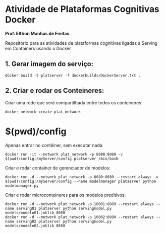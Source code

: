 # Atividade de Plataformas Cognitivas Docker  
__Prof. Elthon Manhas de Freitas__  

Repositório para as atividades de plataformas cognitivas ligadas a Serving em Containers usando o Docker


## 1. Gerar imagem do serviço:


```
docker build -t platserver -f dockerbuilds/DockerServer.txt .
```

## 2. Criar e rodar os Conteineres:

Criar uma rede que será compartilhada entre todos os conteineres:  
```
docker network create plat_network
```
# $(pwd)/config



Apenas entrar no contêiner, sem executar nada:
```
docker run -it --network plat_network -p 8080:8080 -v $(pwd)/config:/myServer/config platserver /bin/bash
```

Criar e rodar container de gerenciador de modelos:  
```
docker run -d --network plat_network -p 8080:8080 --restart always -v $(pwd)/config:/myServer/config --name modelmanager platserver python modelmanager.py 
```

Criar e rodar microconteineres para os modelos preditivos:  
```
docker run -d --network plat_network -p 10001:8080 --restart always --name serving01 platserver python servingmodel.py models/modelo01.joblib 8080
docker run -d --network plat_network -p 10002:8080 --restart always --name serving02 platserver python servingmodel.py models/modelo02.joblib 8080



```